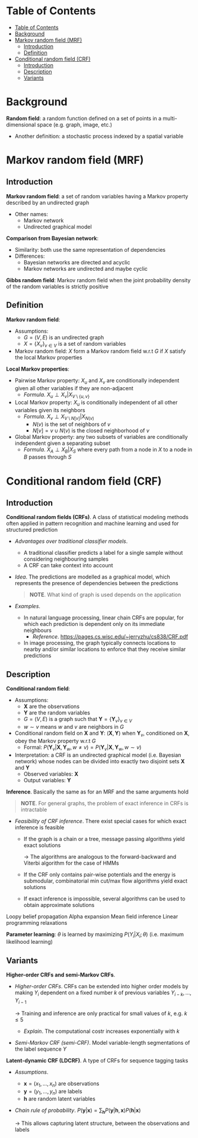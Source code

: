 <!-- TOC titleSize:1 tabSpaces:2 depthFrom:1 depthTo:6 withLinks:1 updateOnSave:1 orderedList:0 skip:0 title:1 charForUnorderedList:* -->
# Table of Contents
- [Table of Contents](#table-of-contents)
- [Background](#background)
- [Markov random field (MRF)](#markov-random-field-mrf)
  - [Introduction](#introduction)
  - [Definition](#definition)
- [Conditional random field (CRF)](#conditional-random-field-crf)
  - [Introduction](#introduction-1)
  - [Description](#description)
  - [Variants](#variants)
<!-- /TOC -->

# Background
**Random field**: a random function defined on a set of points in a multi-dimensional space (e.g. graph, image, etc.)
* Another definition: a stochastic process indexed by a spatial variable

# Markov random field (MRF)
## Introduction
**Markov random field**: a set of random variables having a Markov property described by an undirected graph
* Other names:
    * Markov network
    * Undirected graphical model

**Comparison from Bayesian network**:
* Similarity: both use the same representation of dependencies
* Differences: 
    * Bayesian networks are directed and acyclic
    * Markov networks are undirected and maybe cyclic

**Gibbs random field**: Markov random field when the joint probability density of the random variables is strictly positive

## Definition
**Markov random field**:
* Assumptions:
    * $G = (V, E)$ is an undirected graph
    * $X = \{X_v\}_{v \in V}$ is a set of random variables
* Markov random field: $X$ form a Markov random field w.r.t $G$ if $X$ satisfy the local Markov properties

**Local Markov properties**:
* Pairwise Markov property: $X_u$ and $X_v$ are conditionally independent given all other variables if they are non-adjacent
    * *Formula*. $X_u \perp X_v | X_{V\setminus\{u,v\}}$
* Local Markov property: $X_u$ is conditionally independent of all other variables given its neighbors
    * *Formula*. $X_v\perp X_{V\setminus N[v]}|X_{N(v)}$
        * $N(v)$ is the set of neighbors of $v$
        * $N[v] = v\cup N(v)$ is the closed neighborhood of $v$
* Global Markov property: any two subsets of variables are conditionally independent given a separating subset
    * *Formula*. $X_A\perp X_B | X_S$ where every path from a node in $X$ to a node in $B$ passes through $S$

# Conditional random field (CRF)
## Introduction
**Conditional random fields (CRFs)**. A class of statistical modeling methods often applied in pattern recognition and machine learning and used for structured prediction
* *Advantages over traditional classifier models*. 
    * A traditional classifier predicts a label for a single sample without considering neighbouring samples
    * A CRF can take context into account
* *Idea*. The predictions are modelled as a graphical model, which represents the presence of dependencies between the predictions
    
    >**NOTE**. What kind of graph is used depends on the application

* *Examples*. 
    * In natural language processing, linear chain CRFs are popular, for which each prediction is dependent only on its immediate neighbours
        * *Reference*. https://pages.cs.wisc.edu/~jerryzhu/cs838/CRF.pdf
    * In image processing, the graph typically connects locations to nearby and/or similar locations to enforce that they receive similar predictions

## Description
**Conditional random field**:
* Assumptions:
    * $\textbf{X}$ are the observations
    * $\textbf{Y}$ are the random variables
    * $G = (V, E)$ is a graph such that $\textbf{Y} = \{\textbf{Y}_v\}_{v \in V}$
    * $w \sim v$ means $w$ and $v$ are neighbors in $G$
* Conditional random field on $\textbf{X}$ and $\textbf{Y}$: $(\textbf{X}, \textbf{Y})$ when $\textbf{Y}_v$, conditioned on $\textbf{X}$, obey the Markov property w.r.t $G$
    * Formal: $P(\textbf{Y}_v|\textbf{X}, \textbf{Y}_w, w \neq v) = P(\textbf{Y}_v|\textbf{X}, \textbf{Y}_w, w \sim v)$
* Interpretation: a CRF is an undirected graphical model (i.e. Bayesian network) whose nodes can be divided into exactly two disjoint sets $\textbf{X}$ and $\textbf{Y}$
    * Observed variables: $\textbf{X}$
    * Output variables: $\textbf{Y}$

**Inference**. Basically the same as for an MRF and the same arguments hold

>**NOTE**. For general graphs, the problem of exact inference in CRFs is intractable

* *Feasibility of CRF inference*. There exist special cases for which exact inference is feasible
    * If the graph is a chain or a tree, message passing algorithms yield exact solutions
        
        $\to$ The algorithms are analogous to the forward-backward and Viterbi algorithm for the case of HMMs
    * If the CRF only contains pair-wise potentials and the energy is submodular, combinatorial min cut/max flow algorithms yield exact solutions
    * If exact inference is impossible, several algorithms can be used to obtain approximate solutions

Loopy belief propagation
Alpha expansion
Mean field inference
Linear programming relaxations

**Parameter learning**: $\theta$ is learned by maximizing $P(Y_i|X_i; \theta)$ (i.e. maximum likelihood learning)

## Variants
**Higher-order CRFs and semi-Markov CRFs**.
* *Higher-order CRFs*. CRFs can be extended into higher order models by making $Y_i$ dependent on a fixed number $k$ of previous variables $Y_{i-k},\dots,Y_{i-1}$ 

    $\to$ Training and inference are only practical for small values of $k$, e.g. $k\leq 5$
    * *Explain*. The computational costr increases exponentially with $k$
* *Semi-Markov CRF (semi-CRF)*. Model variable-length segmentations of the label sequence $Y$

**Latent-dynamic CRF (LDCRF)**. A type of CRFs for sequence tagging tasks
* *Assumptions*.
    * $\mathbf{x}=(x_1,\dots,x_n)$ are observations
    * $\mathbf{y}=(y_1,\dots,y_n)$ are labels
    * $\mathbf{h}$ are random latent variables
* *Chain rule of probability*. $P(\mathbf{y}|\mathbf{x})=\sum_{\mathbf{h}} P(\mathbf{y}|\mathbf{h},\mathbf{x}) P(\mathbf{h}|\mathbf{x})$

    $\to$ This allows capturing latent structure, between the observations and labels